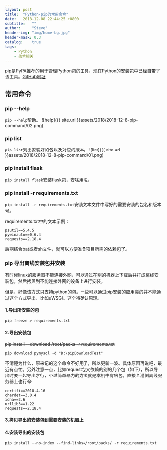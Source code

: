 ```yaml
---
layout: post
title:  "Python-pip的常用命令"
date:   2018-12-08 22:44:25 +0800
subtitle:   ""
author:     "Steve"
header-img: "img/home-bg.jpg"
header-mask: 0.3
catalog:    true
tags:
    - Python
    - 技术相关
---
```


pip是PyPA推荐的用于管理Python包的工具，现在Python的安装包中已经自带了该工具。[GitHub地址](https://github.com/pypa/pip)

## 常用命令

### pip --help

`pip --help`帮助。
![help]({{ site.url }}assets/2018/2018-12-8-pip-command/02.png)

### pip list

`pip list`列出安装好的包以及对应的版本。
![list]({{ site.url }}assets/2018/2018-12-8-pip-command/01.png)

### pip install flask

`pip install flask`安装flask包，安啥用啥。

### pip install -r requirements.txt

`pip install -r requirements.txt`安装文本文件中写好的需要安装的包名和版本号。

requirements.txt中的文本示例：
```
psutil==5.4.5
pywinauto==0.6.4
requests==2.18.4
```
后期结合bat或者sh文件，就可以方便准备项目所需的依赖包了。

### pip 导出离线安装包并安装

有时候linux的服务器不能连接外网，可以通过在别的机器上下载后并打成离线安装包，然后拷贝到不能连接外网的设备上进行安装。

但是，好像该方式只支持python的包。一些可以通过pip安装的应用类的并不能通过这个方式导出，比如uWSGI。这个待确认原理。

#### 1.导出所安装的包

`pip freeze > requirements.txt`

#### 2.导出安装包

~~pip install --download /root/packs -r requirements.txt~~

`pip download pymysql -d "D:\pipDownloadTest"`

不清楚为什么，原来记的这个命令不好用了，所以更新一波。具体原因再说吧，最近有点忙。另外注意一点，比如request包又依赖的别的几个包（如下），所以导出时要一起导出才行，不过简单暴力的方法就是本机中有啥包，直接全灌倒离线服务器上也行😂
```
certifi==2018.4.16
chardet==3.0.4
idna==2.6
urllib3==1.22
requests==2.18.4
```

#### 3.拷贝导出的安装包到需要安装的机器上

#### 4.安装导出的安装包

`pip install --no-index --find-links=/root/packs/ -r requirements.txt`
